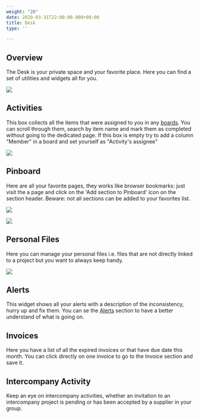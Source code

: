 ```yaml
---
weight: "20"
date: 2020-03-31T22:00:00.000+00:00
title: Desk
type: ''

---
```

## Overview

The Desk is your private space and your favorite place. Here you can find a set of utilities and widgets all for you.

![](/uploads/2020/04/02/desk.png)

## Activities

This box collects all the items that were assigned to you in any [boards](/pipeline/index/#boards). You can scroll through them, search by item name and mark them as completed without going to the dedicated page. If this box is empty try to add a column "Member" in a board and set yourself as "Activity's assignee"

![](/uploads/2020/04/02/desk-activities.png)

## Pinboard

Here are all your favorite pages, they works like browser bookmarks: just visit the a page and click on the 'Add section to Pinboard' icon on the section header. Beware: not all sections can be added to your favorites list. 

![](/uploads/2020/04/02/add-favorite.png)

![](/uploads/2020/04/02/pinboard.png)

## Personal Files

Here you can manage your personal files i.e. files that are not directly linked to a project but you want to always keep handy.

![](/uploads/2020/04/02/personal-files.png)

## Alerts

This widget shows all your alerts with a description of the inconsistency, hurry up and fix them. You can se the [Alerts](/alerts/index) section to have a better understand of what is going on.

## Invoices

Here you have a list of all the expired invoices or that have due date this month. You can click directly on one invoice to go to the Invoice section and save it.

## Intercompany Activity

Keep an eye on intercompany activities, whether an invitation to an intercompany project is pending or has been accepted by a supplier in your group.
